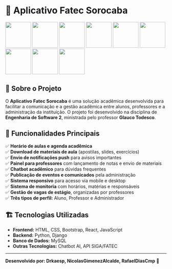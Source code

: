 # 📘 Aplicativo Fatec Sorocaba
<div>
<img src=https://raw.githubusercontent.com/marwin1991/profile-technology-icons/refs/heads/main/icons/python.png width=80 img/>
<img src=https://raw.githubusercontent.com/marwin1991/profile-technology-icons/refs/heads/main/icons/django.png width=80 img/>
<img src=https://raw.githubusercontent.com/marwin1991/profile-technology-icons/refs/heads/main/icons/sqlite.png width=80 img/>
<img src=https://raw.githubusercontent.com/marwin1991/profile-technology-icons/refs/heads/main/icons/visual_studio_code.png width=80 img/>
<img src=https://raw.githubusercontent.com/marwin1991/profile-technology-icons/refs/heads/main/icons/html.png width=80 img/>
<img src=https://raw.githubusercontent.com/marwin1991/profile-technology-icons/refs/heads/main/icons/css.png width=80 img/>
<img src=	https://raw.githubusercontent.com/marwin1991/profile-technology-icons/refs/heads/main/icons/bootstrap.png width=80 img/>
<img src= https://raw.githubusercontent.com/marwin1991/profile-technology-icons/refs/heads/main/icons/react.png width=80 img/>
<img src=https://raw.githubusercontent.com/marwin1991/profile-technology-icons/refs/heads/main/icons/javascript.png width=80 img/>
</div>


## 📌 Sobre o Projeto

O **Aplicativo Fatec Sorocaba** é uma solução acadêmica desenvolvida para facilitar a comunicação e a gestão acadêmica entre alunos, professores e a administração da instituição. O projeto foi desenvolvido na disciplina de **Engenharia de Software 2**, ministrada pelo professor **Glauco Todesco**.

## 🚀 Funcionalidades Principais

✅ **Horário de aulas e agenda acadêmica**\
✅ **Download de materiais de aula** (apostilas, slides, exercícios)\
✅ **Envio de notificações push** para avisos importantes\
✅ **Painel para professores** com lançamento de notas e envio de materiais\
✅ **Chatbot acadêmico** para dúvidas frequentes\
✅ **Publicação de eventos e comunicados** pela administração\
✅ **Sistema responsivo** para acesso via mobile e desktop\
✅ **Sistema de monitoria** com horários, matérias e responsáveis\
✅ **Gestão de vagas de estágio**, organizadas por professores\
✅ **Três tipos de perfil:** Aluno, Professor e Administrador

## 🏗 Tecnologias Utilizadas

- **Frontend:** HTML, CSS, Bootstrap, React, JavaScript
- **Backend:** Python, Django
- **Banco de Dados:** MySQL
- **Outras Tecnologias:** Chatbot AI, API SIGA/FATEC

---

**Desenvolvido por: Drkaesp, NicolasGimenezAlcalde, RafaelDiasCmp** 🚀

